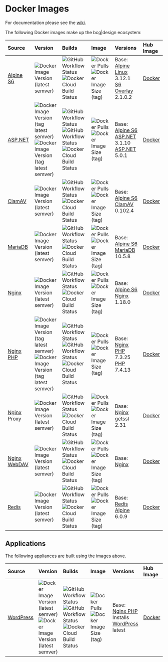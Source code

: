 # Docker Images

For documentation please see the [wiki](https://github.com/bencgreen/docker/wiki).

The following Docker images make up the bcg|design ecosystem:

Source                                                           | Version                                                                                                                                                                                                      | Builds                                                                                                                                                                                                                                                                                                                                                           | Image                                                                                                                                                                                                    | Versions                                                                                                                                                                                    | Hub Image
:--------------------------------------------------------------- | :----------------------------------------------------------------------------------------------------------------------------------------------------------------------------------------------------------- | :--------------------------------------------------------------------------------------------------------------------------------------------------------------------------------------------------------------------------------------------------------------------------------------------------------------------------------------------------------------- | :------------------------------------------------------------------------------------------------------------------------------------------------------------------------------------------------------- | :------------------------------------------------------------------------------------------------------------------------------------------------------------------------------------------ | :-------------------------------------------------------
[Alpine S6](https://github.com/bencgreen/docker-alpine-s6)       | ![Docker Image Version (latest semver)](https://img.shields.io/docker/v/bcgdesign/alpine-s6?sort=semver)                                                                                                     | ![GitHub Workflow Status](https://img.shields.io/github/workflow/status/bencgreen/docker-alpine-s6/build?label=github)<br>![Docker Cloud Build Status](https://img.shields.io/docker/cloud/build/bcgdesign/alpine-s6?label=docker)                                                                                                                               | ![Docker Pulls](https://img.shields.io/docker/pulls/bcgdesign/alpine-s6?label=pulls)<br/>![Docker Image Size (tag)](https://img.shields.io/docker/image-size/bcgdesign/alpine-s6/latest?label=size)      | Base: [Alpine Linux](https://github.com/alpinelinux/docker-alpine) 3.12.1<br>[S6 Overlay](https://github.com/just-containers/s6-overlay) 2.1.0.2                                            | [Docker](https://hub.docker.com/r/bcgdesign/alpine-s6) 
[ASP.NET](https://github.com/bencgreen/docker-aspnet)            | ![Docker Image Version (tag latest semver)](https://img.shields.io/docker/v/bcgdesign/aspnet/3.1)<br>![Docker Image Version (tag latest semver)](https://img.shields.io/docker/v/bcgdesign/aspnet/5.0)       | ![GitHub Workflow Status](https://img.shields.io/github/workflow/status/bencgreen/docker-aspnet/3.1?label=github+3.1)<br>![GitHub Workflow Status](https://img.shields.io/github/workflow/status/bencgreen/docker-aspnet/5.0?label=github+5.0)<br>![Docker Cloud Build Status](https://img.shields.io/docker/cloud/build/bcgdesign/aspnet?label=docker)          | ![Docker Pulls](https://img.shields.io/docker/pulls/bcgdesign/aspnet?label=pulls)<br/>![Docker Image Size (tag)](https://img.shields.io/docker/image-size/bcgdesign/aspnet/latest?label=size)            | Base: [Alpine S6](https://github.com/bencgreen/docker-alpine-s6)<br>[ASP.NET](https://dotnet.microsoft.com/apps/aspnet) 3.1.10<br>[ASP.NET](https://dotnet.microsoft.com/apps/aspnet) 5.0.1 | [Docker](https://hub.docker.com/r/bcgdesign/aspnet)    
[ClamAV](https://github.com/bencgreen/docker-clamav)             | ![Docker Image Version (latest semver)](https://img.shields.io/docker/v/bcgdesign/clamav?sort=semver)                                                                                                        | ![GitHub Workflow Status](https://img.shields.io/github/workflow/status/bencgreen/docker-clamav/build?label=github)<br>![Docker Cloud Build Status](https://img.shields.io/docker/cloud/build/bcgdesign/clamav?label=docker)                                                                                                                                     | ![Docker Pulls](https://img.shields.io/docker/pulls/bcgdesign/clamav?label=pulls)<br/>![Docker Image Size (tag)](https://img.shields.io/docker/image-size/bcgdesign/clamav/latest?label=size)            | Base: [Alpine S6](https://github.com/bencgreen/docker-alpine-s6)<br>[ClamAV](https://www.clamav.net) 0.102.4                                                                                | [Docker](https://hub.docker.com/r/bcgdesign/clamav)    
[MariaDB](https://github.com/bencgreen/docker-mariadb)           | ![Docker Image Version (latest semver)](https://img.shields.io/docker/v/bcgdesign/mariadb?sort=semver)                                                                                                       | ![GitHub Workflow Status](https://img.shields.io/github/workflow/status/bencgreen/docker-mariadb/build?label=github)<br>![Docker Cloud Build Status](https://img.shields.io/docker/cloud/build/bcgdesign/mariadb?label=docker)                                                                                                                                   | ![Docker Pulls](https://img.shields.io/docker/pulls/bcgdesign/mariadb?label=pulls)<br/>![Docker Image Size (tag)](https://img.shields.io/docker/image-size/bcgdesign/mariadb/latest?label=size)          | Base: [Alpine S6](https://github.com/bencgreen/docker-alpine-s6)<br>[MariaDB](https://mariadb.org) 10.5.8                                                                                   | [Docker](https://hub.docker.com/r/bcgdesign/mariadb)   
[Nginx](https://github.com/bencgreen/docker-nginx)               | ![Docker Image Version (latest semver)](https://img.shields.io/docker/v/bcgdesign/nginx?sort=semver)                                                                                                         | ![GitHub Workflow Status](https://img.shields.io/github/workflow/status/bencgreen/docker-nginx/build?label=github)<br>![Docker Cloud Build Status](https://img.shields.io/docker/cloud/build/bcgdesign/nginx?label=docker)                                                                                                                                       | ![Docker Pulls](https://img.shields.io/docker/pulls/bcgdesign/nginx?label=pulls)<br>![Docker Image Size (tag)](https://img.shields.io/docker/image-size/bcgdesign/nginx/latest?label=size)               | Base: [Alpine S6](https://github.com/bencgreen/docker-alpine-s6)<br>[Nginx](https://nginx.org/en/) 1.18.0                                                                                   | [Docker](https://hub.docker.com/r/bcgdesign/nginx)     
[Nginx PHP](https://github.com/bencgreen/docker-nginx-php)       | ![Docker Image Version (tag latest semver)](https://img.shields.io/docker/v/bcgdesign/nginx-php/7.3)<br>![Docker Image Version (tag latest semver)](https://img.shields.io/docker/v/bcgdesign/nginx-php/7.4) | ![GitHub Workflow Status](https://img.shields.io/github/workflow/status/bencgreen/docker-nginx-php/7.3?label=github+7.3)<br>![GitHub Workflow Status](https://img.shields.io/github/workflow/status/bencgreen/docker-nginx-php/7.4?label=github+7.4)<br>![Docker Cloud Build Status](https://img.shields.io/docker/cloud/build/bcgdesign/nginx-php?label=docker) | ![Docker Pulls](https://img.shields.io/docker/pulls/bcgdesign/nginx-php?label=pulls)<br>![Docker Image Size (tag)](https://img.shields.io/docker/image-size/bcgdesign/nginx-php/latest?label=size)       | Base: [Nginx](https://github.com/bencgreen/docker-nginx)<br>[PHP](https://php.net) 7.3.25<br>[PHP](https://php.net) 7.4.13                                                                  | [Docker](https://hub.docker.com/r/bcgdesign/nginx-php) 
[Nginx Proxy](https://github.com/bencgreen/docker-nginx-proxy)   | ![Docker Image Version (latest semver)](https://img.shields.io/docker/v/bcgdesign/nginx-proxy?sort=semver)                                                                                                   | ![GitHub Workflow Status](https://img.shields.io/github/workflow/status/bencgreen/docker-nginx-proxy/build?label=github)<br>![Docker Cloud Build Status](https://img.shields.io/docker/cloud/build/bcgdesign/nginx-proxy?label=docker)                                                                                                                           | ![Docker Pulls](https://img.shields.io/docker/pulls/bcgdesign/nginx-proxy?label=pulls)<br>![Docker Image Size (tag)](https://img.shields.io/docker/image-size/bcgdesign/nginx-proxy/latest?label=size)   | Base: [Nginx](https://github.com/bencgreen/docker-nginx)<br>[getssl](https://github.com/srvrco/getssl) 2.31                                                                                 | [Docker](https://hub.docker.com/r/bcgdesign/nginx-proxy) 
[Nginx WebDAV](https://github.com/bencgreen/docker-nginx-webdav) | ![Docker Image Version (latest semver)](https://img.shields.io/docker/v/bcgdesign/nginx-webdav?sort=semver)                                                                                                  | ![GitHub Workflow Status](https://img.shields.io/github/workflow/status/bencgreen/docker-nginx-webdav/build?label=github)<br>![Docker Cloud Build Status](https://img.shields.io/docker/cloud/build/bcgdesign/nginx-webdav?label=docker)                                                                                                                         | ![Docker Pulls](https://img.shields.io/docker/pulls/bcgdesign/nginx-webdav?label=pulls)<br>![Docker Image Size (tag)](https://img.shields.io/docker/image-size/bcgdesign/nginx-webdav/latest?label=size) | Base: [Nginx](https://github.com/bencgreen/docker-webdav)                                                                                                                                   | [Docker](https://hub.docker.com/r/bcgdesign/nginx-webdav) 
[Redis](https://github.com/bencgreen/docker-redis)               | ![Docker Image Version (latest semver)](https://img.shields.io/docker/v/bcgdesign/redis?sort=semver)                                                                                                         | ![GitHub Workflow Status](https://img.shields.io/github/workflow/status/bencgreen/docker-redis/build?label=github)<br>![Docker Cloud Build Status](https://img.shields.io/docker/cloud/build/bcgdesign/redis?label=docker)                                                                                                                                       | ![Docker Pulls](https://img.shields.io/docker/pulls/bcgdesign/redis?label=pulls)<br>![Docker Image Size (tag)](https://img.shields.io/docker/image-size/bcgdesign/redis/latest?label=size)               | Base: [Redis Alpine](https://github.com/docker-library/redis) 6.0.9                                                                                                                         | [Docker](https://hub.docker.com/r/bcgdesign/redis)

## Applications

The following appliances are built using the images above.

Source                                                     | Version                                                                                                                                                                                                      | Builds                                                                                                                                                                                                                                                                                                                                                            | Image                                                                                                                                                                                              | Versions                                                                                                               | Hub Image
:--------------------------------------------------------- | :----------------------------------------------------------------------------------------------------------------------------------------------------------------------------------------------------------- | :---------------------------------------------------------------------------------------------------------------------------------------------------------------------------------------------------------------------------------------------------------------------------------------------------------------------------------------------------------------- | :------------------------------------------------------------------------------------------------------------------------------------------------------------------------------------------------- | :--------------------------------------------------------------------------------------------------------------------- | :-----------------------------------------------------
[WordPress](https://github.com/bencgreen/docker-wordpress) | ![Docker Image Version (latest semver)](https://img.shields.io/docker/v/bcgdesign/wordpress/php-7.3)<br>![Docker Image Version (latest semver)](https://img.shields.io/docker/v/bcgdesign/wordpress/php-7.4) | ![GitHub Workflow Status](https://img.shields.io/github/workflow/status/bencgreen/docker-wordpress/7.3?label=github+7.3)<br>![GitHub Workflow Status](https://img.shields.io/github/workflow/status/bencgreen/docker-wordpress/7.4?label=github+7.4)<br>![Docker Cloud Build Status](https://img.shields.io/docker/cloud/build/bcgdesign/wordpress?label=docker)  | ![Docker Pulls](https://img.shields.io/docker/pulls/bcgdesign/wordpress?label=pulls)<br>![Docker Image Size (tag)](https://img.shields.io/docker/image-size/bcgdesign/wordpress/latest?label=size) | Base: [Nginx PHP](https://github.com/bencgreen/docker-nginx-php)<br>Installs [WordPress](https://wordpress.org) latest | [Docker](https://hub.docker.com/r/bcgdesign/wordpress)

